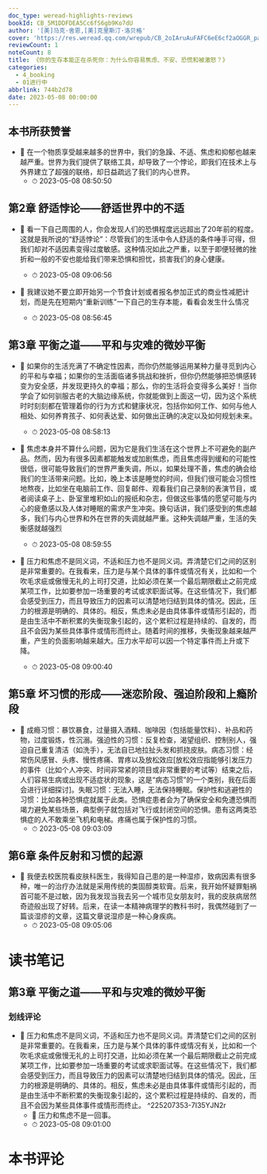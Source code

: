 ```yaml
---
doc_type: weread-highlights-reviews
bookId: CB_5M1DDFDEA5Cc6fS6gb9Ko7dU
author: '[美]马克·舍恩,[美]克里斯汀·洛贝格'
cover: 'https://res.weread.qq.com/wrepub/CB_2oIAruAuFAFC6eE6cf2aOGGR_parsecover'
reviewCount: 1
noteCount: 8
title: 《你的生存本能正在杀死你：为什么你容易焦虑、不安、恐慌和被激怒？》
categories:
  - 4_booking
  - 01进行中
abbrlink: 744b2d78
date: 2023-05-08 00:00:00
---
```



## 本书所获赞誉


- 📌 在一个物质享受越来越多的世界中，我们的急躁、不适、焦虑和抑郁也越来越严重。世界为我们提供了联络工具，却导致了一个悖论，即我们在技术上与外界建立了超强的联络，却日益疏远了我们的内心世界。 
    - ⏱ 2023-05-08 08:50:50 
## 第2章 舒适悖论——舒适世界中的不适


- 📌 看一下自己周围的人，你会发现人们的恐惧程度远远超出了20年前的程度。这就是我所说的“舒适悖论”：尽管我们的生活中令人舒适的条件唾手可得，但我们却对不适因素变得过度敏感。这种情况如此之严重，以至于即便轻微的挫折和一般的不安也能给我们带来恐惧和担忧，损害我们的身心健康。 
    - ⏱ 2023-05-08 09:06:56 

- 📌 我建议她不要立即开始另一个节食计划或者报名参加正式的商业性减肥计划，而是先在短期内“重新训练”一下自己的生存本能，看看会发生什么情况 
    - ⏱ 2023-05-08 08:56:45 
## 第3章 平衡之道——平和与灾难的微妙平衡


- 📌 如果你的生活充满了不确定性因素，而你仍然能够运用某种力量寻觅到内心的平和与幸福；如果你的生活面临诸多挑战和挫折，但你仍然能够把恐惧感转变为安全感，并发现更持久的幸福；那么，你的生活将会变得多么美好！当你学会了如何驯服古老的大脑边缘系统，你就能做到上面这一切，因为这个系统时时刻刻都在管理着你的行为方式和健康状况，包括你如何工作、如何与他人相处、如何养育孩子、如何表达爱、如何做出正确的决定以及如何规划未来。 
    - ⏱ 2023-05-08 08:58:13 

- 📌 焦虑本身并不算什么问题，因为它是我们生活在这个世界上不可避免的副产品。然而，因为有很多因素都能触发或加剧焦虑，而且焦虑得到缓和的可能性很低，很可能导致我们的世界严重失调，所以，如果处理不善，焦虑的确会给我们的生活带来问题。比如，晚上本该是睡觉的时间，但我们很可能会习惯性地熬夜，比如坐在电脑前工作、回复邮件、观看我们自己录制的表演节目，或者阅读桌子上、卧室里堆积如山的报纸和杂志，但做这些事情的愿望可能与内心的疲惫感以及人体对睡眠的需求产生冲突。换句话讲，我们感受到的焦虑越多，我们与内心世界和外在世界的失调就越严重。这种失调越严重，生活的失衡感就越强烈 
    - ⏱ 2023-05-08 08:59:55 

- 📌 压力和焦虑不是同义词，不适和压力也不是同义词。弄清楚它们之间的区别是非常重要的。在我看来，压力是与某个具体的事件或情况有关，比如和一个吹毛求疵或傲慢无礼的上司打交道，比如必须在某一个最后期限截止之前完成某项工作，比如要参加一场重要的考试或求职面试等。在这些情况下，我们都会感受到压力，而且导致压力的因素可以清楚地归结到具体的情况。因此，压力的根源是明确的、具体的。相反，焦虑未必是由具体事件或情形引起的，而是由生活中不断积累的失衡现象引起的，这个累积过程是持续的、自发的，而且不会因为某些具体事件或情形而终止。随着时间的推移，失衡现象越来越严重，产生的负面影响越来越大。压力水平却可以因一个特定事件而上升或下降。 
    - ⏱ 2023-05-08 09:00:40 
## 第5章 坏习惯的形成——迷恋阶段、强迫阶段和上瘾阶段


- 📌 成瘾习惯：暴饮暴食，过量摄入酒精、咖啡因（包括能量饮料）、补品和药物，过度锻炼，性沉溺。强迫性的习惯：反复检查，渴望组织、控制别人，强迫自己重复清洁（如洗手），无法自已地拉扯头发和抓挠皮肤。病态习惯：经常伤风感冒、头疼、慢性疼痛、胃疼以及放松效应[放松效应指能够引发压力的事件（比如个人冲突、时间非常紧的项目或非常重要的考试等）结束之后，人们容易生病或出现不适症状的现象，这是“病态习惯”的一个类别，我在后面会进行详细探讨]。失眠习惯：无法入睡，无法保持睡眠。保护性和逃避性的习惯：比如各种恐惧症就属于此类。恐惧症患者会为了确保安全和免遭恐惧而竭力避免某些场景，典型例子就包括对飞行或封闭空间的恐惧。患有这两类恐惧症的人不敢乘坐飞机和电梯。疼痛也属于保护性的习惯。 
    - ⏱ 2023-05-08 09:03:09 
## 第6章 条件反射和习惯的起源


- 📌 我便去校医院看皮肤科医生，我得知自己患的是一种湿疹，致病因素有很多种，唯一的治疗办法就是采用传统的类固醇类软膏。后来，我开始怀疑罪魁祸首可能不是过敏，因为我发现当我去另一个城市见女朋友时，我的皮肤病居然奇迹般出现了好转。后来，在读一本精神病理学的教科书时，我偶然碰到了一篇谈湿疹的文章，这篇文章说湿疹是一种心身疾病。 
    - ⏱ 2023-05-08 09:05:06 

# 读书笔记

## 第3章 平衡之道——平和与灾难的微妙平衡

### 划线评论
- 📌 压力和焦虑不是同义词，不适和压力也不是同义词。弄清楚它们之间的区别是非常重要的。在我看来，压力是与某个具体的事件或情况有关，比如和一个吹毛求疵或傲慢无礼的上司打交道，比如必须在某一个最后期限截止之前完成某项工作，比如要参加一场重要的考试或求职面试等。在这些情况下，我们都会感受到压力，而且导致压力的因素可以清楚地归结到具体的情况。因此，压力的根源是明确的、具体的。相反，焦虑未必是由具体事件或情形引起的，而是由生活中不断积累的失衡现象引起的，这个累积过程是持续的、自发的，而且不会因为某些具体事件或情形而终止。  ^225207353-7I35YJN2r
    - 💭 压力和焦虑不是一回事。
    - ⏱ 2023-05-08 09:01:00
   

# 本书评论
